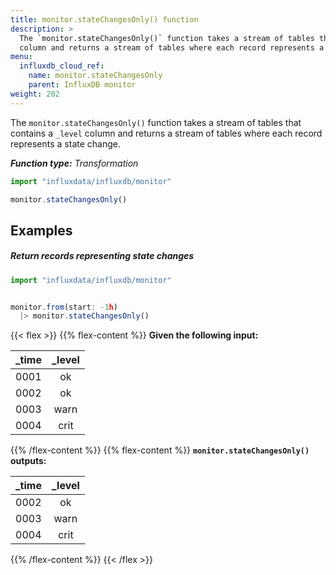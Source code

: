 ```yaml
---
title: monitor.stateChangesOnly() function
description: >
  The `monitor.stateChangesOnly()` function takes a stream of tables that contains a `_level`
  column and returns a stream of tables where each record represents a state change.
menu:
  influxdb_cloud_ref:
    name: monitor.stateChangesOnly
    parent: InfluxDB monitor
weight: 202
---
```


The `monitor.stateChangesOnly()` function takes a stream of tables that contains a `_level`
column and returns a stream of tables where each record represents a state change.

_**Function type:** Transformation_

```js
import "influxdata/influxdb/monitor"

monitor.stateChangesOnly()
```

## Examples

##### Return records representing state changes
```js
import "influxdata/influxdb/monitor"


monitor.from(start: -1h)
  |> monitor.stateChangesOnly()
```

{{< flex >}}
{{% flex-content %}}
**Given the following input:**

| _time | _level |
|:----- |:------:|
| 0001  | ok     |
| 0002  | ok     |
| 0003  | warn   |
| 0004  | crit   |
{{% /flex-content %}}
{{% flex-content %}}
**`monitor.stateChangesOnly()` outputs:**

| _time | _level |
|:----- |:------:|
| 0002  | ok     |
| 0003  | warn   |
| 0004  | crit   |
{{% /flex-content %}}
{{< /flex >}}
